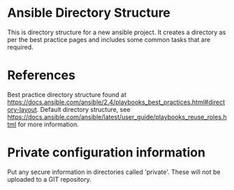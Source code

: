 # Ansible Directory Structure

This is directory structure for a new ansible project.  It creates a directory as per the best practice pages and includes some common tasks that are required.

# References
Best practice directory structure found at https://docs.ansible.com/ansible/2.4/playbooks_best_practices.html#directory-layout.
Default directory structure, see https://docs.ansible.com/ansible/latest/user_guide/playbooks_reuse_roles.html for more information.

# Private configuration information

Put any secure information in directories called 'private'. These will not be uploaded to a GIT repository.
